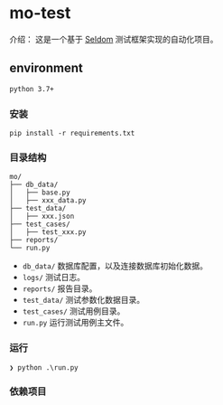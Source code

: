 # mo-test

介绍： 这是一个基于 [Seldom](https://github.com/SeldomQA/seldom) 测试框架实现的自动化项目。
## environment
```bash
python 3.7+
```


### 安装

```shell
pip install -r requirements.txt
```

### 目录结构

```shell
mo/
├── db_data/
│   ├── base.py
│   ├── xxx_data.py
├── test_data/
│   ├── xxx.json
├── test_cases/
│   ├── test_xxx.py
├── reports/
└── run.py
```

* `db_data/` 数据库配置，以及连接数据库初始化数据。
* `logs/` 测试日志。
* `reports/` 报告目录。
* `test_data/` 测试参数化数据目录。
* `test_cases/` 测试用例目录。
* `run.py` 运行测试用例主文件。

### 运行

```shell
❯ python .\run.py

```

### 依赖项目


